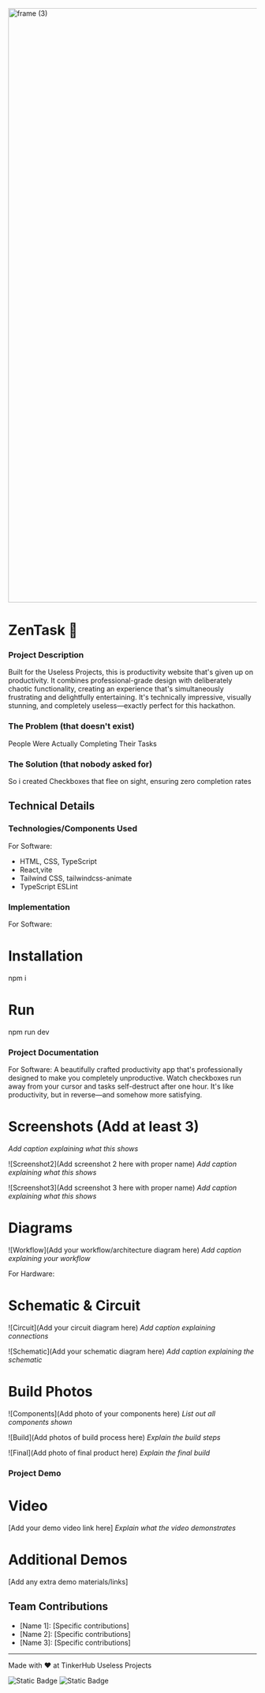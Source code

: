 <img width="3188" height="1202" alt="frame (3)" src="https://github.com/user-attachments/assets/517ad8e9-ad22-457d-9538-a9e62d137cd7" />


# ZenTask 🎯

### Project Description
Built for the Useless Projects, this is productivity website that's given up on productivity. It combines professional-grade design with deliberately chaotic functionality, creating an experience that's simultaneously frustrating and delightfully entertaining. It's technically impressive, visually stunning, and completely useless—exactly perfect for this hackathon.


### The Problem (that doesn't exist)
People Were Actually Completing Their Tasks

### The Solution (that nobody asked for)
So i created Checkboxes that flee on sight, ensuring zero completion rates

## Technical Details
### Technologies/Components Used
For Software:
- HTML, CSS, TypeScript
- React,vite
- Tailwind CSS, tailwindcss-animate
- TypeScript ESLint

### Implementation
For Software:
# Installation
npm i

# Run
npm run dev

### Project Documentation
For Software:   A beautifully crafted productivity app that's professionally designed to make you completely unproductive. Watch checkboxes run away from your cursor and tasks                  self-destruct after one hour. It's like productivity, but in reverse—and somehow more satisfying.

# Screenshots (Add at least 3)

*Add caption explaining what this shows*

![Screenshot2](Add screenshot 2 here with proper name)
*Add caption explaining what this shows*

![Screenshot3](Add screenshot 3 here with proper name)
*Add caption explaining what this shows*

# Diagrams
![Workflow](Add your workflow/architecture diagram here)
*Add caption explaining your workflow*

For Hardware:

# Schematic & Circuit
![Circuit](Add your circuit diagram here)
*Add caption explaining connections*

![Schematic](Add your schematic diagram here)
*Add caption explaining the schematic*

# Build Photos
![Components](Add photo of your components here)
*List out all components shown*

![Build](Add photos of build process here)
*Explain the build steps*

![Final](Add photo of final product here)
*Explain the final build*

### Project Demo
# Video
[Add your demo video link here]
*Explain what the video demonstrates*

# Additional Demos
[Add any extra demo materials/links]

## Team Contributions
- [Name 1]: [Specific contributions]
- [Name 2]: [Specific contributions]
- [Name 3]: [Specific contributions]

---
Made with ❤️ at TinkerHub Useless Projects 

![Static Badge](https://img.shields.io/badge/TinkerHub-24?color=%23000000&link=https%3A%2F%2Fwww.tinkerhub.org%2F)
![Static Badge](https://img.shields.io/badge/UselessProjects--25-25?link=https%3A%2F%2Fwww.tinkerhub.org%2Fevents%2FQ2Q1TQKX6Q%2FUseless%2520Projects)



